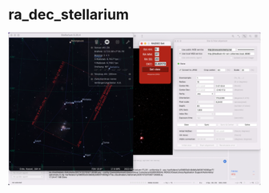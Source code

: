 # ra_dec_stellarium
![Alt text](https://github.com/johannesosterberg/ra_dec_stellarium/blob/main/example.png?raw=true "Example")

